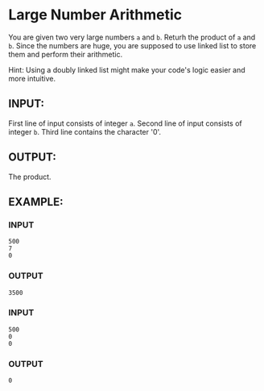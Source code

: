# Large Number Arithmetic

You are given two very large numbers `a` and `b`. Returh the product of `a` and `b`.
Since the numbers are huge, you are supposed to use linked list to store them and perform their arithmetic.

Hint: Using a doubly linked list might make your code's logic easier and more intuitive.

## INPUT:
First line of input consists of integer `a`.
Second line of input consists of integer `b`.
Third line contains the character '0'.

## OUTPUT:
The product.

## EXAMPLE:

### INPUT
```
500
7
0
```
### OUTPUT
```
3500
```

### INPUT
```
500
0
0
```
### OUTPUT
```
0
```